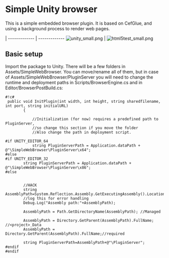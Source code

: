 # Simple Unity browser #

This is a simple embedded browser plugin. It is based on CefGlue, and using a background process to render web pages. 
    
  | 
------------- | -------------
![unity_small.png](https://bitbucket.org/repo/xLMGXM/images/2197541935-unity_small.png)  | ![html5test_small.png](https://bitbucket.org/repo/xLMGXM/images/3949485457-html5test_small.png)


## Basic setup ##

Import the package to Unity. There will be a few folders in Assets/SimpleWebBrowser. You can move/rename all of them, but in case of Assets/SimpleWebBrowser/PluginServer you will need to change the runtime and deployment paths in Scripts/BrowserEngine.cs and in Editor/BrowserPostBuild.cs:


```
#!c#
 public void InitPlugin(int width, int height, string sharedfilename, int port, string initialURL)
        {

            //Initialization (for now) requires a predefined path to PluginServer,
            //so change this section if you move the folder
            //Also change the path in deployment script.

#if UNITY_EDITOR_64
            string PluginServerPath = Application.dataPath + @"\SimpleWebBrowser\PluginServer\x64";
#else
#if UNITY_EDITOR_32
        string PluginServerPath = Application.dataPath + @"\SimpleWebBrowser\PluginServer\x86";
#else


        //HACK
        string AssemblyPath=System.Reflection.Assembly.GetExecutingAssembly().Location;
        //log this for error handling
        Debug.Log("Assembly path:"+AssemblyPath);

        AssemblyPath = Path.GetDirectoryName(AssemblyPath); //Managed
      
        AssemblyPath = Directory.GetParent(AssemblyPath).FullName; //<project>_Data
        AssemblyPath = Directory.GetParent(AssemblyPath).FullName;//required

        string PluginServerPath=AssemblyPath+@"\PluginServer";
#endif
#endif

```

